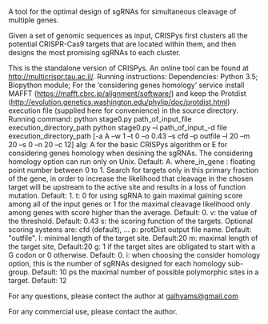 A tool for the optimal design of sgRNAs for simultaneous cleavage of multiple genes.

Given a set of genomic sequences as input, CRISPys first clusters all the potential CRISPR-Cas9 targets that are located within them, and then designs the most promising sgRNAs to each cluster.

This is the standalone version of CRISPys. An online tool can be found at http://multicrispr.tau.ac.il/.
Running instructions:
Dependencies: Python 3.5; Biopython module; For the ‘considering genes homology’ service install MAFFT (https://mafft.cbrc.jp/alignment/software/) and keep the Protdist (http://evolution.genetics.washington.edu/phylip/doc/protdist.html) execution file (supplied here for convenience) in the source directory.
Running command: python stage0.py path_of_input_file execution_directory_path
python stage0.py –i path_of_input_-d file execution_directory_path [-a A –w 1 –t 0 –o 0.43 –s cfd –p outfile –l 20 –m 20 –s 0 –n 20 –c 12]
alg: A for the basic CRISPys algorithm or E for considering genes homology when desining the sgRNAs. The considering homology option can run only on Unix. Default: A.
where_in_gene : floating point number between 0 to 1. Search for targets only in this primary fraction of the gene, in order to increase the likelihood that cleavage in the chosen target will be upstream to the active site and results in a loss of function mutation. Default: 1.
t: 0 for using sgRNA to gain maximal gaining score among all of the input genes or 1 for the maximal cleavage likelihood only among genes with score higher than the average. Default: 0.
v: the value of the threshold. Default: 0.43
s: the scoring function of the targets. Optional scoring systems are: cfd (default), …
p: protDist output file name. Default: "outfile".
l: minimal length of the target site. Default:20
m: maximal length of the target site, Default:20
g: 1 if the target sites are obligated to start with a G codon or 0 otherwise. Default: 0.
i: when choosing the consider homology option, this is the number of sgRNAs designed for each homology sub-group. Default: 10
ps the maximal number of possible polymorphic sites in a target. Default: 12

For any questions, please contect the author at galhyams@gmail.com

For any commercial use, please contact the author. 
